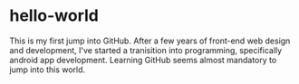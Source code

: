 # hello-world

This is my first jump into GitHub. After a few years of front-end web design and development, I've started a tranisition into programming, specifically android app development. Learning GitHub seems almost mandatory to jump into this world.
